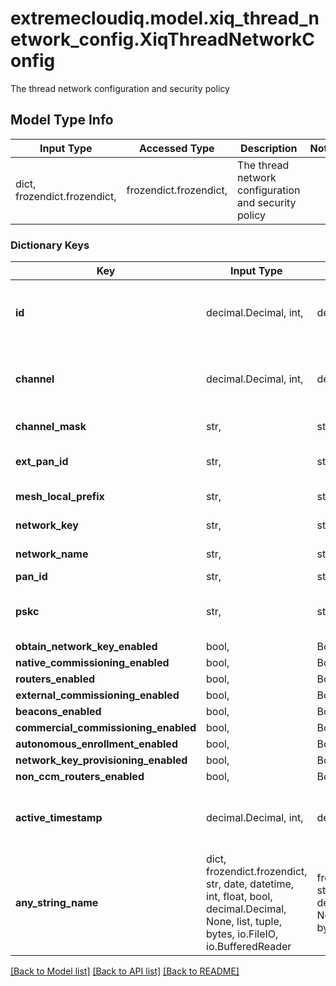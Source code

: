 # extremecloudiq.model.xiq_thread_network_config.XiqThreadNetworkConfig

The thread network configuration and security policy

## Model Type Info
Input Type | Accessed Type | Description | Notes
------------ | ------------- | ------------- | -------------
dict, frozendict.frozendict,  | frozendict.frozendict,  | The thread network configuration and security policy | 

### Dictionary Keys
Key | Input Type | Accessed Type | Description | Notes
------------ | ------------- | ------------- | ------------- | -------------
**id** | decimal.Decimal, int,  | decimal.Decimal,  | The unique identifier | [optional] value must be a 64 bit integer
**channel** | decimal.Decimal, int,  | decimal.Decimal,  | The network channel | [optional] value must be a 32 bit integer
**channel_mask** | str,  | str,  | The network channel mask | [optional] 
**ext_pan_id** | str,  | str,  | The unique extended pan id | [optional] 
**mesh_local_prefix** | str,  | str,  | The mesh local prefix | [optional] 
**network_key** | str,  | str,  | The thread network key | [optional] 
**network_name** | str,  | str,  | The thread network name | [optional] 
**pan_id** | str,  | str,  | The pan id | [optional] 
**pskc** | str,  | str,  | The Pre-Shared Key for the Commissioner | [optional] 
**obtain_network_key_enabled** | bool,  | BoolClass,  |  | [optional] 
**native_commissioning_enabled** | bool,  | BoolClass,  |  | [optional] 
**routers_enabled** | bool,  | BoolClass,  |  | [optional] 
**external_commissioning_enabled** | bool,  | BoolClass,  |  | [optional] 
**beacons_enabled** | bool,  | BoolClass,  |  | [optional] 
**commercial_commissioning_enabled** | bool,  | BoolClass,  |  | [optional] 
**autonomous_enrollment_enabled** | bool,  | BoolClass,  |  | [optional] 
**network_key_provisioning_enabled** | bool,  | BoolClass,  |  | [optional] 
**non_ccm_routers_enabled** | bool,  | BoolClass,  |  | [optional] 
**active_timestamp** | decimal.Decimal, int,  | decimal.Decimal,  |  | [optional] value must be a 32 bit integer
**any_string_name** | dict, frozendict.frozendict, str, date, datetime, int, float, bool, decimal.Decimal, None, list, tuple, bytes, io.FileIO, io.BufferedReader | frozendict.frozendict, str, BoolClass, decimal.Decimal, NoneClass, tuple, bytes, FileIO | any string name can be used but the value must be the correct type | [optional]

[[Back to Model list]](../../README.md#documentation-for-models) [[Back to API list]](../../README.md#documentation-for-api-endpoints) [[Back to README]](../../README.md)

